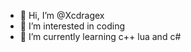 - 👋 Hi, I’m @Xcdragex
- 👀 I’m interested in coding
- 🌱 I’m currently learning c++ lua and c#
<!---
Xcdragex/Xcdragex is a ✨ special ✨ repository because its `README.md` (this file) appears on your GitHub profile.
You can click the Preview link to take a look at your changes.
--->
